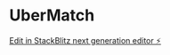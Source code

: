 # UberMatch

[Edit in StackBlitz next generation editor ⚡️](https://stackblitz.com/~/github.com/KKousado/UberMatch)